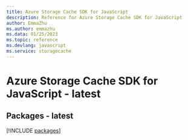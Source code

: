 ```yaml
---
title: Azure Storage Cache SDK for JavaScript
description: Reference for Azure Storage Cache SDK for JavaScript
author: EmmaZhu
ms.author: emmazhu
ms.data: 01/25/2023
ms.topic: reference
ms.devlang: javascript
ms.service: storagecache
---
```

# Azure Storage Cache SDK for JavaScript - latest
## Packages - latest
[!INCLUDE [packages](storage-cache-index.md)]